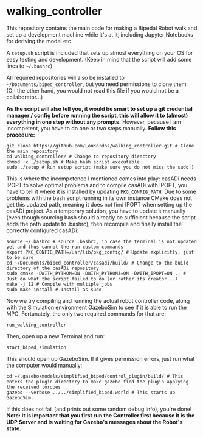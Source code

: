 # walking_controller

This repository contains the main code for making a Bipedal Robot walk and set up a development machine while it's at it, including Jupyter Notebooks for deriving the model etc.

A `setup.sh` script is included that sets up almost everything on your OS for easy testing and development. (Keep in mind that the script will add some lines to `~/.bashrc`)

All required repositories will also be installed to `~/Documents/biped_controller`, but you need permissions to clone them. (On the other hand, you would not read this file if you would not be a collaborator...)

**As the script will also tell you, it would be smart to set up a git credential manager / config before running the script, this will allow it to (almost) everything in one step without any prompts.**
However, because I am incompetent, you have to do one or two steps manually. **Follow this procedure:**

```
git clone https://github.com/LouKordos/walking_controller.git # Clone the main repository
cd walking_controller/ # Change to repository directory
chmod +x ./setup.sh # Make bash script executable
sudo ./setup # Run setup script (make sure you do not miss the sudo!)
```

This is where the incompetence I mentioned comes into play: casADi needs IPOPT to solve optimal problems and to compile casADi with IPOPT, you have to tell it where it is installed by updating `PKG_CONFIG_PATH`. Due to some problems with the bash script running in its own instance CMake does not get this updated path, meaning it does not find IPOPT when setting up the casADi project. As a temporary solution, you have to update it manually (even though sourcing bash should already be sufficient because the script adds the path update to .bashrc), then recompile and finally install the correctly configured casADi:

```
source ~/.bashrc # source .bashrc, in case the terminal is not updated yet and thus cannot the run custom commands
export PKG_CONFIG_PATH=/usr/lib/pkg_config/ # Update explicitly, just to be sure
cd ~/Documents/biped_controller/casadi/build/ # Change to the build directory of the casADi repository
sudo cmake -DWITH_PYTHON=ON -DWITH_PYTHON3=ON -DWITH_IPOPT=ON .. # Just do what the script failed to do (or rather its creator...)
make -j 12 # Compile with multiple jobs
sudo make install # Install as sudo
```

Now we try compiling and running the actual robot controller code, along with the Simulation environment GazeboSim to see if it is able to run the MPC.
Fortunately, the only two required commands for that are:
```
run_walking_controller
```
Then, open up a new Terminal and run:
```
start_biped_simulation
```
This should open up GazeboSim. If it gives permission errors, just run what the computer would manually:
```
cd ~/.gazebo/models/simplified_biped/control_plugin/build/ # This enters the plugin directory to make gazebo find the plugin applying the received torques
gazebo --verbose ../../simplified_biped.world # This starts up GazeboSim.
```
If this does not fail (and prints out some random debug info), you're done!
**Note: It is important that you first run the Controller first because it is the UDP Server and is waiting for Gazebo's messages about the Robot's state.**